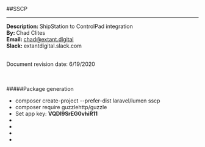 ##SSCP
<hr>
<b>Description: </b>ShipStation to ControlPad integration<br> 
<b>By: </b>Chad Clites<br>
<b>Email: </b><a a href="mailto:chad@extant.digital">chad@extant.digital</a><br>
<b>Slack: </b>extantdigital.slack.com<br><br> 

Document revision date: 6/19/2020<br><br><br>


#####Package generation
<ul>
    <li>composer create-project --prefer-dist laravel/lumen sscp</li>
    <li>composer require guzzlehttp/guzzle</li>
    <li>Set app key: <b>VQDI9SrEG0vhiR11</b></li>
    <li></li>
    <li></li>
    <li></li>
    <li></li>
</ul>
